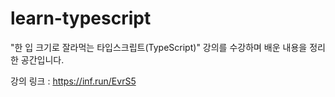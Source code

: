# learn-typescript

"한 입 크기로 잘라먹는 타입스크립트(TypeScript)" 강의를 수강하며 배운 내용을 정리한 공간입니다.

강의 링크 : https://inf.run/EvrS5

